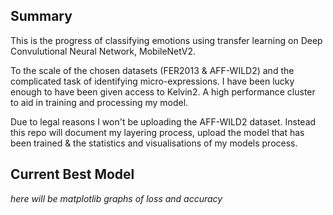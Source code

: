 ## Summary

This is the progress of classifying emotions using transfer learning on Deep Convulutional Neural Network, MobileNetV2.

To the scale of the chosen datasets (FER2013 & AFF-WILD2) and the complicated task of identifying micro-expressions. I have been lucky enough to have
been given access to Kelvin2. A high performance cluster to aid in training and processing my model.

Due to legal reasons I won't be uploading the AFF-WILD2 dataset. Instead this repo will document my layering process, upload the model that has been trained & the statistics
and visualisations of my models process.

## Current Best Model

*here will be matplotlib graphs of loss and accuracy*

